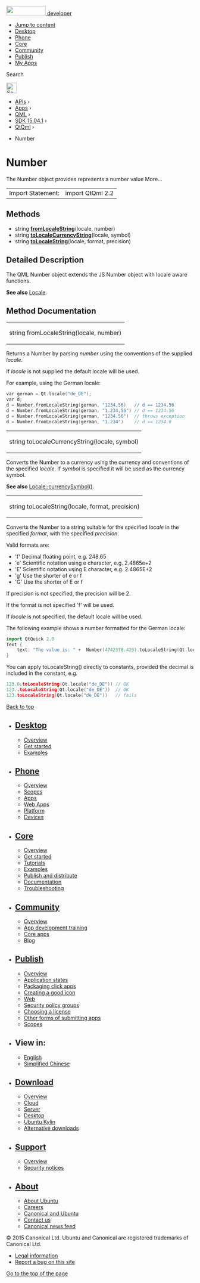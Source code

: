 <a href="https://developer.ubuntu.com/" class="logo-ubuntu"><img src="https://developer.ubuntu.com/assets/sites/ubuntu/latest/u/img/logos/logo-ubuntu-orange.svg" width="106" height="25" /> <span>developer</span></a>

-   [Jump to content](index.html#main-content)
-   [Desktop](https://developer.ubuntu.com/en/desktop/)
-   [Phone](https://developer.ubuntu.com/en/phone/)
-   [Core](https://developer.ubuntu.com/core)
-   [Community](https://developer.ubuntu.com/en/community/)
-   [Publish](https://developer.ubuntu.com/en/publish/)
-   [My Apps](https://myapps.developer.ubuntu.com/)

Search

<img src="https://developer.ubuntu.com/assets/sites/ubuntu/latest/u/img/search-white.svg" alt="Search" height="28" />

-   [APIs](../../../../index.html) ›
-   [Apps](../../../index.html) ›
-   [QML](../../index.html) ›
-   [SDK 15.04.1](../index.html) ›
-   [QtQml](../QtQml/index.html) ›

<!-- -->

-   Number

Number
======

<span class="subtitle"></span>
The Number object provides represents a number value More...

|                   |                  |
|-------------------|------------------|
| Import Statement: | import QtQml 2.2 |

<span id="methods"></span>
Methods
-------

-   string ****[fromLocaleString](index.html#fromLocaleString-method)****(locale, number)
-   string ****[toLocaleCurrencyString](index.html#toLocaleCurrencyString-method)****(locale, symbol)
-   string ****[toLocaleString](index.html#toLocaleString-method)****(locale, format, precision)

<span id="details"></span>
Detailed Description
--------------------

The QML Number object extends the JS Number object with locale aware functions.

**See also** [Locale](../QtQml.Locale/index.html).

Method Documentation
--------------------

<table>
<colgroup>
<col width="100%" />
</colgroup>
<tbody>
<tr class="odd">
<td><p><span id="fromLocaleString-method"></span><span class="type">string</span> <span class="name">fromLocaleString</span>(<span class="type">locale</span>, <span class="type">number</span>)</p></td>
</tr>
</tbody>
</table>

Returns a Number by parsing *number* using the conventions of the supplied *locale*.

If *locale* is not supplied the default locale will be used.

For example, using the German locale:

``` cpp
var german = Qt.locale("de_DE");
var d;
d = Number.fromLocaleString(german, "1234,56)   // d == 1234.56
d = Number.fromLocaleString(german, "1.234,56") // d == 1234.56
d = Number.fromLocaleString(german, "1234.56")  // throws exception
d = Number.fromLocaleString(german, "1.234")    // d == 1234.0
```

<table>
<colgroup>
<col width="100%" />
</colgroup>
<tbody>
<tr class="odd">
<td><p><span id="toLocaleCurrencyString-method"></span><span class="type">string</span> <span class="name">toLocaleCurrencyString</span>(<span class="type">locale</span>, <span class="type">symbol</span>)</p></td>
</tr>
</tbody>
</table>

Converts the Number to a currency using the currency and conventions of the specified *locale*. If *symbol* is specified it will be used as the currency symbol.

**See also** [Locale::currencySymbol()](../QtQml.Locale/index.html#currencySymbol-method).

<table>
<colgroup>
<col width="100%" />
</colgroup>
<tbody>
<tr class="odd">
<td><p><span id="toLocaleString-method"></span><span class="type">string</span> <span class="name">toLocaleString</span>(<span class="type">locale</span>, <span class="type">format</span>, <span class="type">precision</span>)</p></td>
</tr>
</tbody>
</table>

Converts the Number to a string suitable for the specified *locale* in the specified *format*, with the specified *precision*.

Valid formats are:

-   'f' Decimal floating point, e.g. 248.65
-   'e' Scientific notation using e character, e.g. 2.4865e+2
-   'E' Scientific notation using E character, e.g. 2.4865E+2
-   'g' Use the shorter of e or f
-   'G' Use the shorter of E or f

If precision is not specified, the precision will be 2.

If the format is not specified 'f' will be used.

If *locale* is not specified, the default locale will be used.

The following example shows a number formatted for the German locale:

``` cpp
import QtQuick 2.0
Text {
    text: "The value is: " +  Number(4742378.423).toLocaleString(Qt.locale("de_DE"))
}
```

You can apply toLocaleString() directly to constants, provided the decimal is included in the constant, e.g.

``` cpp
123.0.toLocaleString(Qt.locale("de_DE")) // OK
123..toLocaleString(Qt.locale("de_DE"))  // OK
123.toLocaleString(Qt.locale("de_DE"))   // fails
```

[Back to top](index.html#)

-   [Desktop](https://developer.ubuntu.com/en/desktop/)
    ---------------------------------------------------

    -   [Overview](https://developer.ubuntu.com/en/desktop/)
    -   [Get started](http://snapcraft.io/?utm_source=developer.ubuntu.com&utm_medium=devportal&utm_term=snaps%20snapcraft%20desktop&utm_content=menu&utm_campaign=duc_snappers)
    -   [Examples](https://github.com/ubuntu/snappy-playpen)

-   [Phone](https://developer.ubuntu.com/en/phone/)
    -----------------------------------------------

    -   [Overview](https://developer.ubuntu.com/en/phone/)
    -   [Scopes](https://developer.ubuntu.com/en/phone/scopes/)
    -   [Apps](https://developer.ubuntu.com/en/phone/apps/)
    -   [Web Apps](https://developer.ubuntu.com/en/phone/web/)
    -   [Platform](https://developer.ubuntu.com/en/phone/platform/)
    -   [Devices](https://developer.ubuntu.com/en/phone/devices/)

-   [Core](https://developer.ubuntu.com/core)
    -----------------------------------------

    -   [Overview](https://developer.ubuntu.com/core)
    -   [Get started](https://developer.ubuntu.com/core/get-started)
    -   [Tutorials](https://developer.ubuntu.com/core/tutorials)
    -   [Examples](https://developer.ubuntu.com/core/examples)
    -   [Publish and distribute](https://developer.ubuntu.com/core/publish-and-distribute)
    -   [Documentation](https://developer.ubuntu.com/core/documentation)
    -   [Troubleshooting](https://developer.ubuntu.com/core/troubleshooting)

-   [Community](https://developer.ubuntu.com/en/community/)
    -------------------------------------------------------

    -   [Overview](https://developer.ubuntu.com/en/community/)
    -   [App development training](https://developer.ubuntu.com/en/community/training/)
    -   [Core apps](https://developer.ubuntu.com/en/community/core-apps/)
    -   [Blog](https://developer.ubuntu.com/en/community/blog/)

-   [Publish](https://developer.ubuntu.com/en/publish/)
    ---------------------------------------------------

    -   [Overview](https://developer.ubuntu.com/en/publish/)
    -   [Application states](https://developer.ubuntu.com/en/publish/application-states/)
    -   [Packaging click apps](https://developer.ubuntu.com/en/publish/packaging-click-apps/)
    -   [Creating a good icon](https://developer.ubuntu.com/en/publish/creating-a-good-icon/)
    -   [Web](https://developer.ubuntu.com/en/publish/web/)
    -   [Security policy groups](https://developer.ubuntu.com/en/publish/security-policy-groups/)
    -   [Choosing a license](https://developer.ubuntu.com/en/publish/choosing-a-license/)
    -   [Other forms of submitting apps](https://developer.ubuntu.com/en/publish/other-forms-of-submitting-apps/)
    -   [Scopes](https://developer.ubuntu.com/en/publish/scopes/)

-   View in:
    --------

    -   [English](index.html "Change to language: English")
    -   [Simplified Chinese](index.html "Change to language: Simplified Chinese")

-   [Download](http://ubuntu.com/download/)
    ---------------------------------------

    -   [Overview](http://ubuntu.com/download)
    -   [Cloud](http://ubuntu.com/download/cloud)
    -   [Server](http://ubuntu.com/download/server)
    -   [Desktop](http://ubuntu.com/download/desktop)
    -   [Ubuntu Kylin](http://ubuntu.com/download/ubuntu-kylin)
    -   [Alternative downloads](http://ubuntu.com/download/alternative-downloads)

-   [Support](http://ubuntu.com/support/)
    -------------------------------------

    -   [Overview](http://ubuntu.com/support)
    -   [Security notices](http://www.ubuntu.com/usn/)

-   [About](http://ubuntu.com/about/)
    ---------------------------------

    -   [About Ubuntu](http://ubuntu.com/about/about-ubuntu)
    -   [Careers](http://www.canonical.com/careers)
    -   [Canonical and Ubuntu](http://ubuntu.com/about/canonical-and-ubuntu)
    -   [Contact us](http://ubuntu.com/about/contact-us)
    -   [Canonical news feed](http://insights.ubuntu.com/feed/)

© 2015 Canonical Ltd. Ubuntu and Canonical are registered trademarks of Canonical Ltd.

-   [Legal information](http://www.ubuntu.com/legal)
-   [Report a bug on this site](https://bugs.launchpad.net/developer-ubuntu-com/)

<span class="accessibility-aid">[Go to the top of the page](index.html#)</span>

